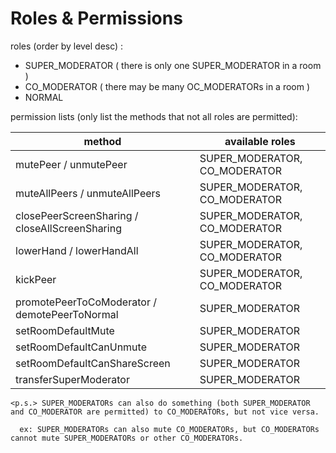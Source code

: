 # Roles & Permissions
roles (order by level desc) : 
  - SUPER_MODERATOR ( there is only one SUPER_MODERATOR in a room )
  - CO_MODERATOR ( there may be many OC_MODERATORs in a room )
  - NORMAL

permission lists (only list the methods that not all roles are permitted):

| method | available roles |
| ---- | ---- |
| mutePeer / unmutePeer | SUPER_MODERATOR, CO_MODERATOR |
| muteAllPeers / unmuteAllPeers | SUPER_MODERATOR, CO_MODERATOR |
| closePeerScreenSharing / closeAllScreenSharing | SUPER_MODERATOR, CO_MODERATOR |
| lowerHand / lowerHandAll | SUPER_MODERATOR, CO_MODERATOR |
| kickPeer | SUPER_MODERATOR, CO_MODERATOR |
| promotePeerToCoModerator / demotePeerToNormal | SUPER_MODERATOR |
| setRoomDefaultMute | SUPER_MODERATOR |
| setRoomDefaultCanUnmute | SUPER_MODERATOR |
| setRoomDefaultCanShareScreen | SUPER_MODERATOR |
| transferSuperModerator | SUPER_MODERATOR |


```
<p.s.> SUPER_MODERATORs can also do something (both SUPER_MODERATOR and CO_MODERATOR are permitted) to CO_MODERATORs, but not vice versa.

  ex: SUPER_MODERATORs can also mute CO_MODERATORs, but CO_MODERATORs cannot mute SUPER_MODERATORs or other CO_MODERATORs.
```